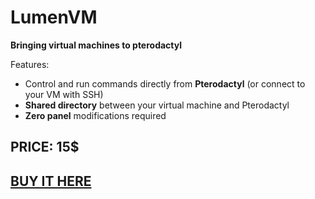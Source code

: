 # LumenVM
**Bringing virtual machines to pterodactyl**

Features:
- Control and run commands directly from **Pterodactyl** (or connect to your VM with SSH)
- **Shared directory** between your virtual machine and Pterodactyl
- **Zero panel** modifications required

## PRICE: 15$
## [BUY IT HERE](https://builtbybit.com/resources/lumenvm.36613/?ref=479000)